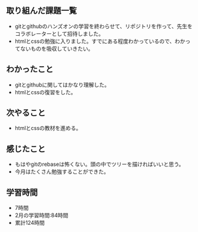 ## 取り組んだ課題一覧
- gitとgithubのハンズオンの学習を終わらせて、リポジトリを作って、先生をコラボレーターとして招待しました。
- htmlとcssの勉強に入りました。すでにある程度わかっているので、わかってないものを吸収していきたい。

## わかったこと
- gitとgithubに関してはかなり理解した。
- htmlとcssの復習をした。

## 次やること
- htmlとcssの教材を進める。

## 感じたこと
- もはやgitのrebaseは怖くない。頭の中でツリーを描ければいいと思う。
- 今月はたくさん勉強することができた。

## 学習時間
- 7時間
- 2月の学習時間:84時間
- 累計124時間

